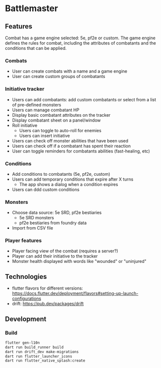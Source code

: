 # Battlemaster

## Features

Combat has a game engine selected: 5e, pf2e or custom. The game engine defines the rules for combat, including the attributes of combatants and the conditions that can be applied.

### Combats

- User can create combats with a name and a game engine
- User can create custom groups of combatants

### Initiative tracker

- Users can add combatants: add custom combatants or select from a list of pre-defined monsters
- Users can manage combatant HP
- Display basic combatant attributes on the tracker
- Display combatant sheet on a panel/window
- Roll initiative
  - Users can toggle to auto-roll for enemies
  - Users can insert initiative
- Users can check off monster abilities that have been used
- Users can check off if a combatant has spent their reaction
- User can toggle reminders for combatants abilities (fast-healing, etc)

### Conditions

- Add conditions to combatants (5e, pf2e, custom)
- Users can add temporary conditions that expire after X turns
  - The app shows a dialog when a condition expires
- Users can ddd custom conditions

### Monsters

- Choose data source: 5e SRD, pf2e bestiaries
  - 5e SRD monsters
  - pf2e bestiaries from foundry data
- Import from CSV file

### Player features

- Player facing view of the combat (requires a server?)
- Player can add their initiative to the tracker
- Monster health displayed with words like "wounded" or "uninjured"

## Technologies

- flutter flavors for different versions: https://docs.flutter.dev/deployment/flavors#setting-up-launch-configurations
- drift: https://pub.dev/packages/drift


## Development

### Build
```bash
flutter gen-l10n
dart run build_runner build
dart run drift_dev make-migrations
dart run flutter_launcher_icons
dart run flutter_native_splash:create
```